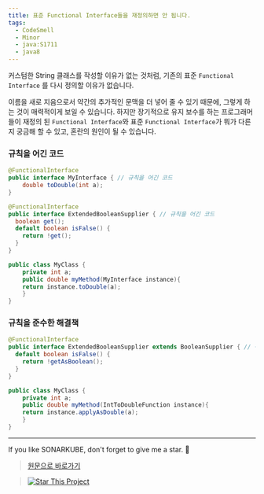 ```yaml
---
title: 표준 Functional Interface들을 재정의하면 안 됩니다.
tags:
  - CodeSmell
  - Minor
  - java:S1711
  - java8
---
```


커스텀한 String 클래스를 작성할 이유가 없는 것처럼, 기존의 표준 `Functional Interface` 를 다시 정의할 이유가 없습니다.

이름을 새로 지음으로서 약간의 추가적인 문맥을 더 넣어 줄 수 있기 때문에, 그렇게 하는 것이 매력적이게 보일 수 있습니다.
하지만 장기적으로 유지 보수를 하는 프로그래머들이 재정의 된 `Functional Interface`와 표준 `Functional Interface`가 뭐가 다른지 궁금해 할 수 있고, 혼란의 원인이 될 수 있습니다.

### 규칙을 어긴 코드

```java
@FunctionalInterface
public interface MyInterface { // 규칙을 어긴 코드
	double toDouble(int a);
}

@FunctionalInterface
public interface ExtendedBooleanSupplier { // 규칙을 어긴 코드
  boolean get();
  default boolean isFalse() {
    return !get();
  }
}

public class MyClass {
    private int a;
    public double myMethod(MyInterface instance){
	return instance.toDouble(a);
    }
}
```

### 규칙을 준수한 해결책

```java
@FunctionalInterface
public interface ExtendedBooleanSupplier extends BooleanSupplier { // 규칙을 준수한 코드, java.util.function.BooleanSupplier을 상속하고 있습니다.
  default boolean isFalse() {
    return !getAsBoolean();
  }
}

public class MyClass {
    private int a;
    public double myMethod(IntToDoubleFunction instance){
	return instance.applyAsDouble(a);
    }
}
```

---

If you like SONARKUBE, don't forget to give me a star. :star2:

> [원문으로 바로가기](https://rules.sonarsource.com/java/tag/java8/RSPEC-S1711)

> [![Star This Project](https://img.shields.io/github/stars/kantabile/sonarkube.svg?label=Stars&style=social)](https://github.com/kantabile/sonarkube)
